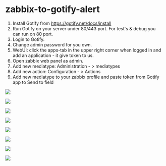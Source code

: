 # zabbix-to-gotify-alert

1. Install Gotify from https://gotify.net/docs/install
2. Run Gotify on your server under 80/443 port. For test's & debug you can run on 80 port.
3. Login to Gotify.
4. Change admin password for you own.
5. WebUI: click the apps-tab in the upper right corner when logged in and add an application - it give token to us.
6. Open zabbix web panel as admin.
7. Add new mediatype: Administration - > mediatypes
8. Add new action: Configuration - > Actions
9. Add new mediatype to your zabbix profile and paste token from Gotify app to Send to field

![](https://i.imgur.com/yo1gRkK.png)

![](https://i.imgur.com/PCh5k0E.png)

![](https://i.imgur.com/Xt14cpV.png)

![](https://i.imgur.com/KQhh8MS.png)

![](https://i.imgur.com/wk19XVO.png)

![](https://i.imgur.com/wk19XVO.png)

![](https://i.imgur.com/35fkzdB.png)

![](https://i.imgur.com/vdxNSJZ.png)
